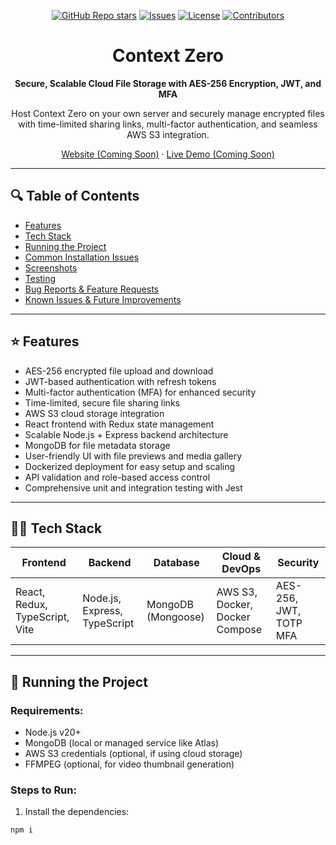 <div align="center">

<a href="https://github.com/yourusername/context-zero/stargazers"><img alt="GitHub Repo stars" src="https://img.shields.io/github/stars/yourusername/context-zero?label=ContextZero"></a>
<a href="https://github.com/yourusername/context-zero/issues"><img alt="Issues" src="https://img.shields.io/github/issues/yourusername/context-zero" /></a>
<a href="https://github.com/yourusername/context-zero/blob/main/LICENSE"><img alt="License" src="https://img.shields.io/github/license/yourusername/context-zero"></a>
<a href="https://github.com/yourusername/context-zero/graphs/contributors"><img alt="Contributors" src="https://img.shields.io/github/contributors/yourusername/context-zero" /></a>

</div>

<div align="center">

# Context Zero

<strong>Secure, Scalable Cloud File Storage with AES-256 Encryption, JWT, and MFA</strong>

<p>Host Context Zero on your own server and securely manage encrypted files with time-limited sharing links, multi-factor authentication, and seamless AWS S3 integration.</p>

[Website (Coming Soon)](#) · [Live Demo (Coming Soon)](#)

</div>

---

## 🔍 Table of Contents

- [Features](#features)  
- [Tech Stack](#tech-stack)  
- [Running the Project](#running-the-project)  
- [Common Installation Issues](#common-installation-issues)  
- [Screenshots](#screenshots)  
- [Testing](#testing)  
- [Bug Reports & Feature Requests](#bug-reports--feature-requests)  
- [Known Issues & Future Improvements](#known-issues--future-improvements)  

---

## ⭐️ Features

- AES-256 encrypted file upload and download  
- JWT-based authentication with refresh tokens  
- Multi-factor authentication (MFA) for enhanced security  
- Time-limited, secure file sharing links  
- AWS S3 cloud storage integration  
- React frontend with Redux state management  
- Scalable Node.js + Express backend architecture  
- MongoDB for file metadata storage  
- User-friendly UI with file previews and media gallery  
- Dockerized deployment for easy setup and scaling  
- API validation and role-based access control  
- Comprehensive unit and integration testing with Jest  

---

## 👨‍🔬 Tech Stack

| Frontend                    | Backend                   | Database     | Cloud & DevOps         | Security               |
|-----------------------------|---------------------------|--------------|------------------------|------------------------|
| React, Redux, TypeScript, Vite | Node.js, Express, TypeScript | MongoDB (Mongoose) | AWS S3, Docker, Docker Compose | AES-256, JWT, TOTP MFA |

---

## 🏃 Running the Project

### Requirements:
- Node.js v20+  
- MongoDB (local or managed service like Atlas)  
- AWS S3 credentials (optional, if using cloud storage)  
- FFMPEG (optional, for video thumbnail generation)

### Steps to Run:

1. Install the dependencies:

```bash
npm i

